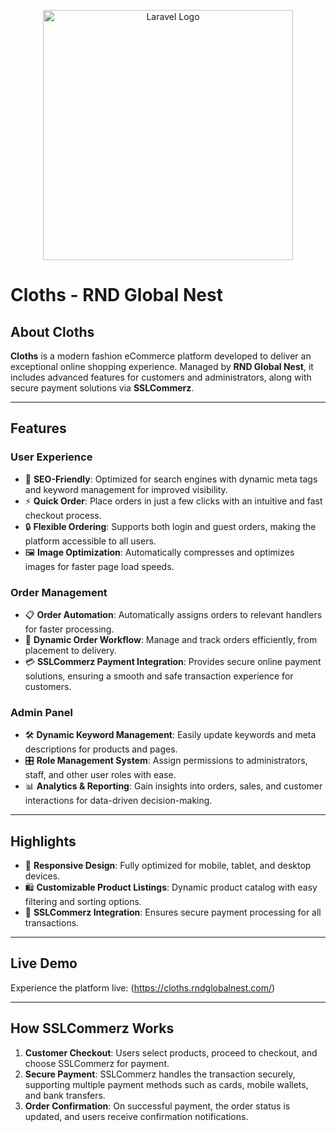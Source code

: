 <p align="center"><a href="https://cloths.rndglobalnest.com/" target="_blank"><img src="https://www.99shopbd.xyz/uploads/img/790988947.png" width="400" alt="Laravel Logo"></a></p>




# **Cloths - RND Global Nest**  


## **About Cloths**  
**Cloths** is a modern fashion eCommerce platform developed to deliver an exceptional online shopping experience. Managed by **RND Global Nest**, it includes advanced features for customers and administrators, along with secure payment solutions via **SSLCommerz**.  

---

## **Features**  

### **User Experience**  
- 🌟 **SEO-Friendly**: Optimized for search engines with dynamic meta tags and keyword management for improved visibility.  
- ⚡ **Quick Order**: Place orders in just a few clicks with an intuitive and fast checkout process.  
- 🔒 **Flexible Ordering**: Supports both login and guest orders, making the platform accessible to all users.  
- 🖼️ **Image Optimization**: Automatically compresses and optimizes images for faster page load speeds.  

### **Order Management**  
- 📋 **Order Automation**: Automatically assigns orders to relevant handlers for faster processing.  
- 🔄 **Dynamic Order Workflow**: Manage and track orders efficiently, from placement to delivery.  
- 💳 **SSLCommerz Payment Integration**: Provides secure online payment solutions, ensuring a smooth and safe transaction experience for customers.  

### **Admin Panel**  
- 🛠️ **Dynamic Keyword Management**: Easily update keywords and meta descriptions for products and pages.  
- 🎛️ **Role Management System**: Assign permissions to administrators, staff, and other user roles with ease.  
- 📊 **Analytics & Reporting**: Gain insights into orders, sales, and customer interactions for data-driven decision-making.  

---

## **Highlights**  
- 📱 **Responsive Design**: Fully optimized for mobile, tablet, and desktop devices.  
- 🛍️ **Customizable Product Listings**: Dynamic product catalog with easy filtering and sorting options.  
- 🔐 **SSLCommerz Integration**: Ensures secure payment processing for all transactions.  

---

## **Live Demo**  
Experience the platform live: (https://cloths.rndglobalnest.com/)  

---

## **How SSLCommerz Works**  
1. **Customer Checkout**: Users select products, proceed to checkout, and choose SSLCommerz for payment.  
2. **Secure Payment**: SSLCommerz handles the transaction securely, supporting multiple payment methods such as cards, mobile wallets, and bank transfers.  
3. **Order Confirmation**: On successful payment, the order status is updated, and users receive confirmation notifications.  
